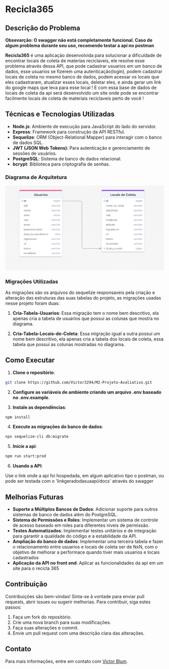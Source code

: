 # Recicla365

## Descrição do Problema

**Obsevarção: O swagger não está completamente funcional. Caso de algum problema durante seu uso, recomendo testar a api no postman**

**Recicla365** é uma aplicação desenvolvida para solucionar a dificuldade de encontrar locais de coleta de materias reciclaveis, ele resolve esse problema através dessa API, que pode cadastrar usuarios em um banco de dados, esse usuarios se fizerem uma autenticação(login), podem cadastrar locais de coleta no mesmo banco de dados, podem acessar os locais que eles cadastraram, atualizar esses locais, deletar eles, e ainda gerar um link do google maps que leva para esse local ! E com essa base de dados de locais de coleta da api será desenvolvido um site onde pode se encontrar facilmente locais de coleta de materiais reciclaveis perto de você !

## Técnicas e Tecnologias Utilizadas

- **Node.js**: Ambiente de execução para JavaScript do lado do servidor.
- **Express**: Framework para construção da API RESTful.
- **Sequelize**: ORM (Object-Relational Mapper) para interagir com o banco de dados SQL.
- **JWT (JSON Web Tokens)**: Para autenticação e gerenciamento de sessões de usuários.
- **PostgreSQL**: Sistema de banco de dados relacional.
- **bcrypt**: Biblioteca para criptografia de senhas.

### Diagrama de Arquitetura

![Diagrama de Arquitetura](src/images/image.png)

### Migrações Utilizadas

As migrações são os arquivos do sequelize responsaveis pela criação e alteração das estruturas das suas tabelas do projeto, as migrações usadas nesse projeto foram duas:

1. **Cria-Tabela-Usuarios**:
Essa migração tem o nome bem descritivo, ela apenas cria a tabela de usuarios que possui as colunas que mostra no diagrama.

2. **Cria-Tabela-Locais-de-Coleta**:
Essa migração igual a outra possui um nome bem descritivo, ela apenas cria a tabela dos locais de coleta, essa tabela que possui as colunas mostradas no diagrama.

## Como Executar

1. **Clone o repositório**:
```bash
git clone https://github.com/Victor3294/M2-Projeto-Avaliativo.git
```
2. **Configure as variáveis de ambiente criando um arquivo .env baseado no .env.example**.

3. **Instale as dependências**:

```bash
npm install
```

4. **Execute as migrações do banco de dados**:

```bash
npx sequelize-cli db:migrate
```
5. **Inicie a api**:

```bash
npm run start:prod
```

6. **Usando a API**:

Use o link onde a api foi hospedada, em algum aplicativo tipo o postman, ou pode ser testada com o 'linkgeradodasuaapi/docs' através do swagger

## Melhorias Futuras

- **Suporte a Múltiplos Bancos de Dados**: Adicionar suporte para outros sistemas de banco de dados além do PostgreSQL.
- **Sistema de Permissões e Roles**: Implementar um sistema de controle de acesso baseado em roles para diferentes níveis de permissão.
- **Testes Automatizados**: Implementar testes unitários e de integração para garantir a qualidade do código e a estabilidade da API.
- **Ampliação do banco de dados**: Implementar uma terceira tabela e fazer o relacionamento entre usuarios e locais de coleta ser de NxN, com o objetivo de melhorar a performace quando tiver mais usuarios e locais cadastrados
- **Aplicação da API no front end**: Aplicar as funcionalidades da api em um site para o recicla 365

## Contribuição

Contribuições são bem-vindas! Sinta-se à vontade para enviar pull requests, abrir issues ou sugerir melhorias. Para contribuir, siga estes passos:

1. Faça um fork do repositório.
2. Crie uma nova branch para suas modificações.
3. Faça suas alterações e commit.
4. Envie um pull request com uma descrição clara das alterações.

## Contato

Para mais informações, entre em contato com [Victor Blum](mailto:vblum26@gmail.com).
